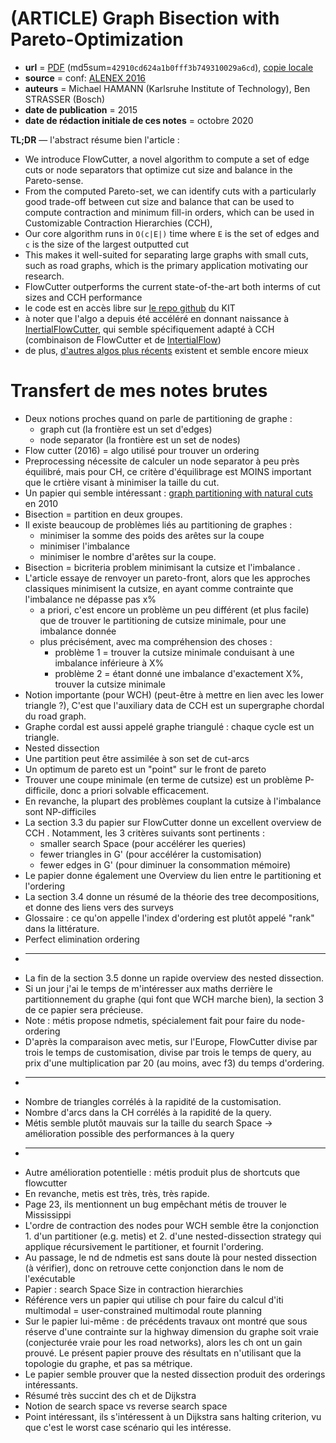 # (ARTICLE) Graph Bisection with Pareto-Optimization

- **url** = [PDF](https://arxiv.org/pdf/1504.03812.pdf) (md5sum=`42910cd624a1b0fff3b749310029a6cd`), [copie locale](./LOCALCOPIES/1504.03812.pdf)
- **source** = conf: [ALENEX 2016](https://epubs.siam.org/doi/book/10.1137/1.9781611974317)
- **auteurs** = Michael HAMANN (Karlsruhe Institute of Technology), Ben STRASSER (Bosch)
- **date de publication** = 2015
- **date de rédaction initiale de ces notes** = octobre 2020

**TL;DR** — l'abstract résume bien l'article :
* We introduce FlowCutter, a novel algorithm to compute a set of edge cuts or node separators that optimize cut size and balance in the Pareto-sense.
* From the computed Pareto-set, we can identify cuts with a particularly good trade-off between cut size and balance that can be used to compute contraction and minimum fill-in orders, which can be used in Customizable Contraction Hierarchies (CCH),
* Our core algorithm runs in `O(c|E|)` time where `E` is the set of edges and `c` is the size of the largest outputted cut
* This makes it well-suited for separating large graphs with small cuts, such as road graphs, which is the primary application motivating our research.
* FlowCutter outperforms the current state-of-the-art both interms of cut sizes and CCH performance
* le code est en accès libre sur [le repo github](https://github.com/kit-algo/flow-cutter) du KIT
* à noter que l'algo a depuis été accéléré en donnant naissance à [InertialFlowCutter](https://arxiv.org/pdf/1906.11811.pdf), qui semble spécifiquement adapté à CCH (combinaison de FlowCutter et de [IntertialFlow](https://link.springer.com/chapter/10.1007/978-3-319-20086-6_22))
* de plus, [d'autres algos plus récents](https://drops.dagstuhl.de/opus/volltexte/2019/11173/) existent et semble encore mieux

# Transfert de mes notes brutes

* Deux notions proches quand on parle de partitioning de graphe :
    - graph cut (la frontière est un set d'edges)
    - node separator (la frontière est un set de nodes)
* Flow cutter (2016) = algo utilisé pour trouver un ordering
* Preprocessing nécessite de  calculer un node separator à peu près équilibré, mais pour CH, ce critère d'équilibrage est MOINS important que le crtière visant à minimiser la taille du cut.
* Un papier qui semble intéressant : [graph partitioning with natural cuts](https://www.microsoft.com/en-us/research/wp-content/uploads/2010/12/punchTR.pdf) en 2010
* Bisection = partition en deux groupes.
* Il existe beaucoup de problèmes liés au partitioning de graphes :
    - minimiser la somme des poids des arêtes sur la coupe
    - minimiser l'imbalance
    - minimiser le nombre d'arêtes sur la coupe.
* Bisection = bicriteria problem minimisant la cutsize et l'imbalance .
* L'article essaye de renvoyer un pareto-front, alors que les approches classiques minimisent la cutsize, en ayant comme contrainte que l'imbalance ne dépasse pas x%
    - a priori, c'est encore un problème un peu différent (et plus facile) que de trouver le partitioning de cutsize minimale, pour une imbalance donnée
    - plus précisément, avec ma compréhension des choses :
        + problème 1 = trouver la cutsize minimale conduisant à une imbalance inférieure à X%
        + problème 2 = étant donné une imbalance d'exactement X%, trouver la cutsize minimale
* Notion importante (pour WCH) (peut-être à mettre en lien avec les lower triangle ?), C'est que l'auxiliary data de CCH est un supergraphe chordal du road graph.
* Graphe cordal est aussi appelé graphe triangulé : chaque cycle est un triangle.
* Nested dissection
* Une partition peut être assimilée à son set de cut-arcs
* Un optimum de pareto est un "point" sur le front de pareto
* Trouver une coupe minimale (en terme de cutsize) est un problème P-difficile, donc a priori solvable efficacement.
* En revanche, la plupart des problèmes couplant la cutsize à l'imbalance sont NP-difficiles
* La section 3.3 du papier sur FlowCutter donne un excellent overview de CCH . Notamment, les 3 critères suivants sont pertinents :
    - smaller search Space (pour accélérer les queries)
    - fewer triangles in G' (pour accélérer la customisation)
    - fewer edges in G' (pour diminuer la consommation mémoire)
* Le papier donne également une Overview du lien entre le partitioning et l'ordering
* La section 3.4 donne un résumé de la théorie des tree decompositions, et donne des liens vers des surveys
* Glossaire : ce qu'on appelle l'index d'ordering est plutôt appelé "rank" dans la littérature.
* Perfect elimination ordering
* ----------------------------------------
* La fin de la section 3.5 donne un rapide overview des nested dissection.
* Si un jour j'ai le temps de m'intéresser aux maths derrière le partitionnement du graphe (qui font que WCH marche bien), la section 3 de ce papier sera précieuse.
* Note : métis propose ndmetis, spécialement fait pour faire du node-ordering
* D'après la comparaison avec metis, sur l'Europe, FlowCutter divise par trois le temps de customisation, divise par trois le temps de query, au prix d'une multiplication par 20 (au moins, avec f3) du temps d'ordering.
* ----------------------------------------
* Nombre de triangles corrélés à la rapidité de la customisation.
* Nombre d'arcs dans la CH corrélés à la rapidité de la query.
* Métis semble plutôt mauvais sur la taille du search Space -> amélioration possible des performances à la query
* ----------------------------------------
* Autre amélioration potentielle : métis produit plus de shortcuts que flowcutter
* En revanche, metis est très, très, très rapide.
* Page 23, ils mentionnent un bug empêchant métis de trouver le Mississippi
* L'ordre de contraction des nodes pour WCH semble être la conjonction 1. d'un partitioner (e.g. metis) et 2. d'une nested-dissection strategy qui applique récursivement le partitioner, et fournit l'ordering.
* Au passage, le nd de ndmetis est sans doute là pour nested dissection (à vérifier), donc on retrouve cette conjonction dans le nom de l'exécutable
* Papier : search Space Size in contraction hierarchies
* Référence vers un papier qui utilise ch pour faire du calcul d'iti multimodal = user-constrained multimodal route planning
* Sur le papier lui-même : de précédents travaux ont montré que sous réserve d'une contrainte sur la highway dimension du graphe soit vraie (conjecturée vraie pour les road networks), alors les ch ont un gain prouvé. Le présent papier prouve des résultats en n'utilisant que la topologie du graphe, et pas sa métrique.
* Le papier semble prouver que la nested dissection produit des orderings intéressants.
* Résumé très succint des ch et de Dijkstra
* Notion de search space vs reverse search space
* Point intéressant, ils s'intéressent à un Dijkstra sans halting criterion, vu que c'est le worst case scénario qui les intéresse.
